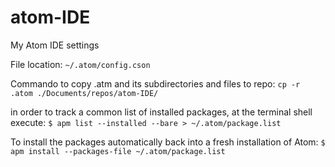 # atom-IDE
My Atom IDE settings

File location:
`~/.atom/config.cson`


Commando to copy .atm and its subdirectories and files to repo:
`cp -r .atom ./Documents/repos/atom-IDE/`

 in order to track a common list of installed packages, at the terminal shell execute:
`$ apm list --installed --bare > ~/.atom/package.list`

To install the packages automatically back into a fresh installation of Atom:
`$ apm install --packages-file ~/.atom/package.list`




